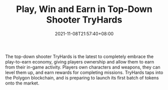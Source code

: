 ﻿---
title: "Play, Win and Earn in Top-Down Shooter TryHards"
date: 2021-11-08T21:57:40+08:00
lastmod: 2021-11-08T16:45:40+08:00
draft: false
authors: ["Luna"]
description: "The top-down shooter TryHards is the latest to completely embrace the play-to-earn economy, giving players ownership and allow them to earn from their in-game activity. Players own characters and weapons, they can level them up, and earn rewards for completing missions. TryHards taps into the Polygon blockchain, and is preparing to launch its first batch of tokens onto the market."
featuredImage: "play-win-earn-top-down-shooter-tryhards-on-polygon-blockchain.png"
tags: ["Virtual World","Play to Earn"]
categories: ["news"]
news: ["Virtual World"]
weight: 
lightgallery: true
pinned: false
recommend: false
recommend1: false
---

The top-down shooter TryHards is the latest to completely embrace the play-to-earn economy, giving players ownership and allow them to earn from their in-game activity. Players own characters and weapons, they can level them up, and earn rewards for completing missions. TryHards taps into the Polygon blockchain, and is preparing to launch its first batch of tokens onto the market.

<!--more-->

